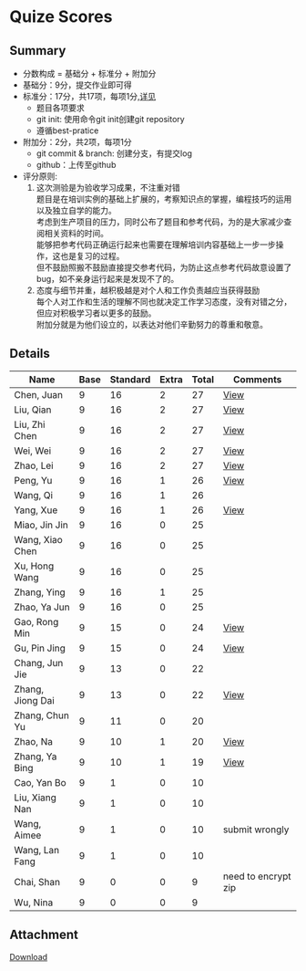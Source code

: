 # Quize Scores

## Summary

* 分数构成 = 基础分 + 标准分 + 附加分
* 基础分：9分，提交作业即可得
* 标准分：17分，共17项，每项1分,[详见](#attachment)
    * 题目各项要求
    * git init: 使用命令git init创建git repository
    * 遵循best-pratice
* 附加分：2分，共2项，每项1分
    * git commit & branch: 创建分支，有提交log
    * github：上传至github
* 评分原则:
    1. 这次测验是为验收学习成果，不注重对错  
        题目是在培训实例的基础上扩展的，考察知识点的掌握，编程技巧的运用以及独立自学的能力。  
        考虑到生产项目的压力，同时公布了题目和参考代码，为的是大家减少查阅相关资料的时间。  
        能够把参考代码正确运行起来也需要在理解培训内容基础上一步一步操作，这也是复习的过程。  
        但不鼓励照搬不鼓励直接提交参考代码，为防止这点参考代码故意设置了bug，如不亲身运行起来是发现不了的。  
    1. 态度与细节并重，越积极越是对个人和工作负责越应当获得鼓励  
        每个人对工作和生活的理解不同也就决定工作学习态度，没有对错之分，但应对积极学习者以更多的鼓励。  
        附加分就是为他们设立的，以表达对他们辛勤努力的尊重和敬意。  

## Details

|       Name       | Base | Standard | Extra | Total |      Comments       |
| ---------------- | ---- | -------- | ------ | ----- | ------------------- |
| Chen, Juan       | 9    | 16       | 2      | 27    | [View](chenjuan)    |
| Liu, Qian        | 9    | 16       | 2      | 27    | [View](liuqian)     |
| Liu, Zhi Chen    | 9    | 16       | 2      | 27    | [View](liuzhichen)  |
| Wei, Wei         | 9    | 16       | 2      | 27    | [View](weiwei)      |
| Zhao, Lei        | 9    | 16       | 2      | 27    | [View](zhaolei)     |
| Peng, Yu         | 9    | 16       | 1      | 26    | [View](pengyu)      |
| Wang, Qi         | 9    | 16       | 1      | 26    |                     |
| Yang, Xue        | 9    | 16       | 1      | 26    | [View](yangxue)     |
| Miao, Jin Jin    | 9    | 16       | 0      | 25    |                     |
| Wang, Xiao Chen  | 9    | 16       | 0      | 25    |                     |
| Xu, Hong Wang    | 9    | 16       | 0      | 25    |                     |
| Zhang, Ying      | 9    | 16       | 1      | 25    |                     |
| Zhao, Ya Jun     | 9    | 16       | 0      | 25    |                     |
| Gao, Rong Min    | 9    | 15       | 0      | 24    | [View](gaorongmin)  |
| Gu, Pin Jing     | 9    | 15       | 0      | 24    | [View](gupinjing)   |
| Chang, Jun Jie   | 9    | 13       | 0      | 22    |                     |
| Zhang, Jiong Dai | 9    | 13       | 0      | 22    | [View](zhangjundai) |
| Zhang, Chun Yu   | 9    | 11       | 0      | 20    |                     |
| Zhao, Na         | 9    | 10       | 1      | 20    | [View](zhaona)      |
| Zhang, Ya Bing   | 9    | 10       | 1      | 19    | [View](zhangyabing) |
| Cao, Yan Bo      | 9    | 1        | 0      | 10    |                     |
| Liu, Xiang Nan   | 9    | 1        | 0      | 10    |                     |
| Wang, Aimee      | 9    | 1        | 0      | 10    | submit wrongly      |
| Wang, Lan Fang   | 9    | 1        | 0      | 10    |                     |
| Chai, Shan       | 9    | 0        | 0      | 9     | need to encrypt zip |
| Wu, Nina         | 9    | 0        | 0      | 9     |                     |

## Attachment

[Download](scores.xlsx)